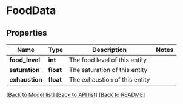 # FoodData

## Properties
Name | Type | Description | Notes
------------ | ------------- | ------------- | -------------
**food_level** | **int** | The food level of this entity | 
**saturation** | **float** | The saturation of this entity | 
**exhaustion** | **float** | The exhaustion of this entity | 

[[Back to Model list]](../README.md#documentation-for-models) [[Back to API list]](../README.md#documentation-for-api-endpoints) [[Back to README]](../README.md)


